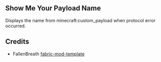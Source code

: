 ## Show Me Your Payload Name

Displays the name from minecraft:custom_payload when protocol error occurred.

## Credits
 - FallenBreath [fabric-mod-template](https://github.com/Fallen-Breath/fabric-mod-template)
